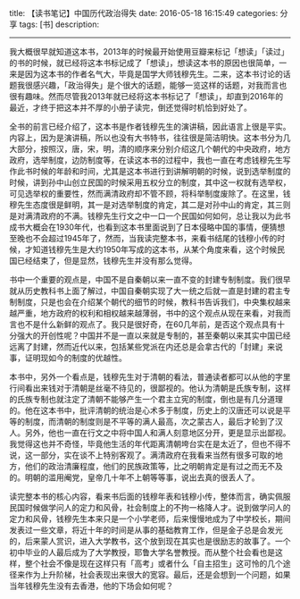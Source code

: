 title:    【读书笔记】中国历代政治得失
date: 2016-05-18 16:15:49 
categories: 分享
tags: [书] 
description: 

---



我大概很早就知道这本书，2013年的时候最开始使用豆瓣来标记「想读」「读过」的书的时候，就已经将这本书标记成了「想读」，想读这本书的原因也很简单，一来是因为这本书的作者名气大，毕竟是国学大师钱穆先生。二来，这本书讨论的话题我很感兴趣，「政治得失」是个很大的话题，能够一览这样的话题，对我而言也很有趣味。然而尽管我2013年就已经将这本书标记了「想读」，却直到2016年的最近，才终于把这本并不厚的小册子读完，倒还觉得时机恰到好处了。
<!--more-->
全书的前言已经介绍了，这本书是作者钱穆先生的演讲稿，因此语言上很是平实。内容上，因为是演讲稿，所以也没有大书特书，往往很是简洁明快。这本书分为几大部分，按照汉，唐，宋，明，清的顺序来分别介绍这几个朝代的中央政府，地方政府，选举制度，边防制度等，在读这本书的过程中，我也一直在考虑钱穆先生写作此书时候的年龄和时间，尤其是这本书进行到讲解明朝的时候，说到选举制度的时候，讲到孙中山创立民国的时候采用五权分立的制度，其中这一权就有选举权，可见选举权的重要性，然而满清政府却不管不顾，将科举制度废除了。在这里，钱穆先生态度很是鲜明，其一是对选举制度的肯定，其二是对孙中山的肯定，其三则是对满清政府的不满。钱穆先生行文之中一口一个民国如何如何，总让我以为此书成书大概会在1930年代，也看到这本书里面说到了日本侵略中国的事情，便猜想至晚也不会超过1945年了，然而，当我读完整本书，来看书结尾的钱穆小传的时候，才知道钱穆先生是大约1950年写成的这本书，从某个角度来看，这个时候民国已经结束了，但是显然，钱穆先生并没有那么觉得。

书中一个重要的观点是，中国不是自秦朝以来一直不变的封建专制制度。我们很早就从历史教科书上面了解过，中国自秦朝实现了大一统之后就一直是封建的君主专制制度，只是也会在介绍某个朝代的细节的时候，教科书告诉我们，中央集权越来越严重，地方政府的权利和相权越来越薄弱，书中的这个观点从现在来看，对我而言也不是什么新鲜的观点了。我只是很好奇，在60几年前，是否这个观点具有十分强大的开创性呢？中国并不是一直以来就是专制的，甚至秦朝以来其实中国已经远离了封建，然而近代以来，包括某些党派在内还总是会拿古代的「封建」来说事，证明现如今的制度的优越性。

本书中，另外一个看点是，钱穆先生对于清朝的看法，普通读者都可以从他的字里行间看出来钱对于清朝是丝毫不待见的，很鄙视的。他认为清朝是氏族专制，这样的氏族专制也就注定了清朝不能够产生一个君主立宪的制度，倒也是有几分道理的。他在这本书中，批评清朝的统治是心术多于制度，历史上的汉唐还可以说是平等的制度，而清朝的制度则是不平等的满人最高，次之蒙古人，最后才轮到了汉人。另外，他也一直在行文之中将中国人和满人刻意地区分开，更是显示出鄙视。我觉得这也并不奇怪，毕竟他生活的年代距离清朝垮台实在是太近了，但也不得不说，这一部分，实在谈不上特别客观了。满清政府在我看来当然有很多可取的地方，他们的政治清廉程度，他们的民族政策等，比之明朝肯定是有过之而无不及的。明朝的滥用阉党，皇帝几十年不上朝等等事，说出去真的很丢人了。

读完整本书的核心内容，看来书后面的钱穆年表和钱穆小传，整体而言，确实佩服民国时候做学问人的定力和风骨，社会制度上的不拘一格降人才。说到做学问人的定力和风骨，钱穆先生本来只是一个小学老师，后来慢慢地成为了中学校长，期间发表过一些文章，将近十年的时间是从事的基础教育工作，但是金子总是会发光的，后来蒙人赏识，进入大学教书，这个放到现在其实也是很励志的故事了。一个初中毕业的人最后成为了大学教授，耶鲁大学名誉教授。而从整个社会看也是这样，整个社会不像是现在这样只有「高考」或者什么「自主招生」这可怜的几个途径来作为上升阶梯，社会表现出来很大的宽容。最后，还是会想到一个问题，如果当年钱穆先生没有去香港，他的下场会如何呢？